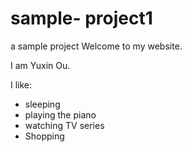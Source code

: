 # sample- project1
 a sample project
Welcome to my  website.

I am Yuxin Ou.

I like:
 - sleeping
 - playing the piano
 - watching TV series
 - Shopping